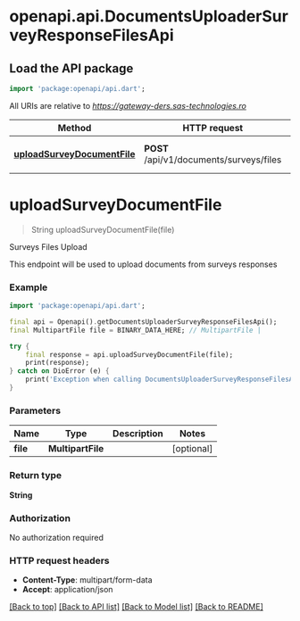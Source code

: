 # openapi.api.DocumentsUploaderSurveyResponseFilesApi

## Load the API package
```dart
import 'package:openapi/api.dart';
```

All URIs are relative to *https://gateway-ders.sas-technologies.ro*

Method | HTTP request | Description
------------- | ------------- | -------------
[**uploadSurveyDocumentFile**](DocumentsUploaderSurveyResponseFilesApi.md#uploadsurveydocumentfile) | **POST** /api/v1/documents/surveys/files | Surveys Files Upload


# **uploadSurveyDocumentFile**
> String uploadSurveyDocumentFile(file)

Surveys Files Upload

This endpoint will be used to upload documents from surveys responses

### Example
```dart
import 'package:openapi/api.dart';

final api = Openapi().getDocumentsUploaderSurveyResponseFilesApi();
final MultipartFile file = BINARY_DATA_HERE; // MultipartFile | 

try {
    final response = api.uploadSurveyDocumentFile(file);
    print(response);
} catch on DioError (e) {
    print('Exception when calling DocumentsUploaderSurveyResponseFilesApi->uploadSurveyDocumentFile: $e\n');
}
```

### Parameters

Name | Type | Description  | Notes
------------- | ------------- | ------------- | -------------
 **file** | **MultipartFile**|  | [optional] 

### Return type

**String**

### Authorization

No authorization required

### HTTP request headers

 - **Content-Type**: multipart/form-data
 - **Accept**: application/json

[[Back to top]](#) [[Back to API list]](../README.md#documentation-for-api-endpoints) [[Back to Model list]](../README.md#documentation-for-models) [[Back to README]](../README.md)

